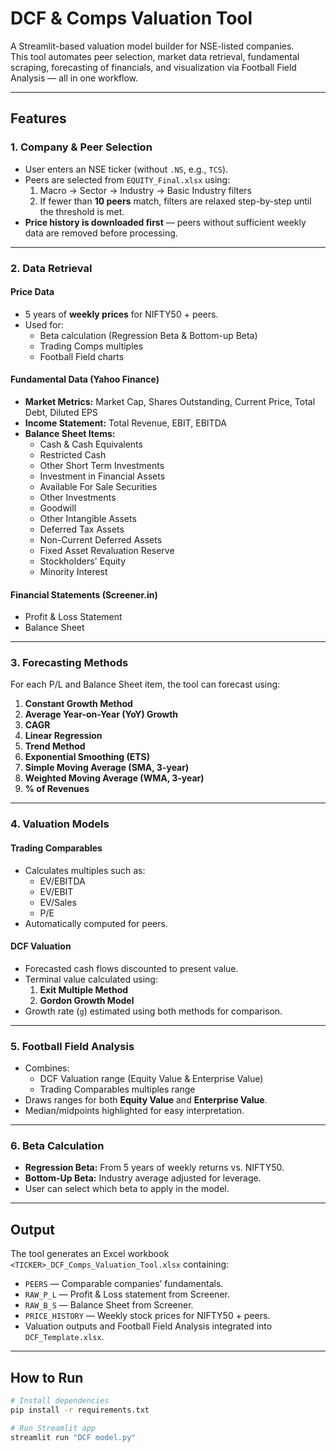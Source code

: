 # DCF & Comps Valuation Tool

A Streamlit-based valuation model builder for NSE-listed companies.  
This tool automates peer selection, market data retrieval, fundamental scraping, forecasting of financials, and visualization via Football Field Analysis — all in one workflow.

---

## Features

### 1. **Company & Peer Selection**
- User enters an NSE ticker (without `.NS`, e.g., `TCS`).
- Peers are selected from `EQUITY_Final.xlsx` using:
  1. Macro → Sector → Industry → Basic Industry filters
  2. If fewer than **10 peers** match, filters are relaxed step-by-step until the threshold is met.
- **Price history is downloaded first** — peers without sufficient weekly data are removed before processing.

---

### 2. **Data Retrieval**
#### **Price Data**
- 5 years of **weekly prices** for NIFTY50 + peers.
- Used for:
  - Beta calculation (Regression Beta & Bottom-up Beta)
  - Trading Comps multiples
  - Football Field charts

#### **Fundamental Data (Yahoo Finance)**
- **Market Metrics:** Market Cap, Shares Outstanding, Current Price, Total Debt, Diluted EPS
- **Income Statement:** Total Revenue, EBIT, EBITDA
- **Balance Sheet Items:**
  - Cash & Cash Equivalents
  - Restricted Cash
  - Other Short Term Investments
  - Investment in Financial Assets
  - Available For Sale Securities
  - Other Investments
  - Goodwill
  - Other Intangible Assets
  - Deferred Tax Assets
  - Non-Current Deferred Assets
  - Fixed Asset Revaluation Reserve
  - Stockholders' Equity
  - Minority Interest

#### **Financial Statements (Screener.in)**
- Profit & Loss Statement
- Balance Sheet

---

### 3. **Forecasting Methods**
For each P/L and Balance Sheet item, the tool can forecast using:
1. **Constant Growth Method**
2. **Average Year-on-Year (YoY) Growth**
3. **CAGR**
4. **Linear Regression**
5. **Trend Method**
6. **Exponential Smoothing (ETS)**
7. **Simple Moving Average (SMA, 3-year)**
8. **Weighted Moving Average (WMA, 3-year)**
9. **% of Revenues**

---

### 4. **Valuation Models**
#### **Trading Comparables**
- Calculates multiples such as:
  - EV/EBITDA
  - EV/EBIT
  - EV/Sales
  - P/E
- Automatically computed for peers.

#### **DCF Valuation**
- Forecasted cash flows discounted to present value.
- Terminal value calculated using:
  1. **Exit Multiple Method**
  2. **Gordon Growth Model**
- Growth rate (`g`) estimated using both methods for comparison.

---

### 5. **Football Field Analysis**
- Combines:
  - DCF Valuation range (Equity Value & Enterprise Value)
  - Trading Comparables multiples range
- Draws ranges for both **Equity Value** and **Enterprise Value**.
- Median/midpoints highlighted for easy interpretation.

---

### 6. **Beta Calculation**
- **Regression Beta:** From 5 years of weekly returns vs. NIFTY50.
- **Bottom-Up Beta:** Industry average adjusted for leverage.
- User can select which beta to apply in the model.

---

##  Output
The tool generates an Excel workbook `<TICKER>_DCF_Comps_Valuation_Tool.xlsx` containing:
- `PEERS` — Comparable companies’ fundamentals.
- `RAW_P_L` — Profit & Loss statement from Screener.
- `RAW_B_S` — Balance Sheet from Screener.
- `PRICE_HISTORY` — Weekly stock prices for NIFTY50 + peers.
- Valuation outputs and Football Field Analysis integrated into `DCF_Template.xlsx`.

---

##  How to Run
```bash
# Install dependencies
pip install -r requirements.txt

# Run Streamlit app
streamlit run "DCF model.py"
